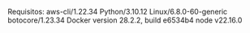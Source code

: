Requisitos:
aws-cli/1.22.34 Python/3.10.12 Linux/6.8.0-60-generic botocore/1.23.34
Docker version 28.2.2, build e6534b4
node v22.16.0
